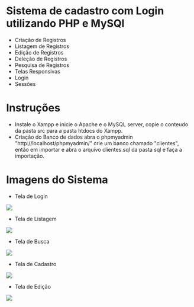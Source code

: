 # Sistema de cadastro com Login utilizando PHP e MySQl
- Criação de Registros
- Listagem de Registros
- Edição de Registros
- Deleção de Registros
- Pesquisa de Registros
- Telas Responsivas
- Login
- Sessões
  
# Instruções

- Instale o Xampp e inicie o Apache e o MySQL server, copie o conteudo da pasta src para a pasta htdocs do Xampp.
- Criação do Banco de dados abra o phpmyadmin "http://localhost/phpmyadmin/" crie um banco chamado "clientes", então em importar e abra o arquivo clientes.sql da pasta sql e faça a importação.

# Imagens do Sistema

- Tela de Login
<img src="https://github.com/HeltonEng/crudWeb/blob/main/img/Login.jpeg"/>

- Tela de Listagem
<img src="https://github.com/HeltonEng/crudWeb/blob/main/img/crudMob.jpeg"/>

- Tela de Busca
<img src="https://github.com/HeltonEng/crudWeb/blob/main/img/buscaMob.jpeg"/>

- Tela de Cadastro 
<img src="https://github.com/HeltonEng/crudWeb/blob/main/img/cadastroMob.jpeg"/>

- Tela de Edição
<img src="https://github.com/HeltonEng/crudWeb/blob/main/img/editaMob.jpeg"/>
